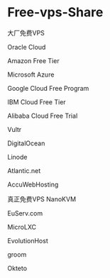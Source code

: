 # Free-vps-Share
大厂免费VPS

Oracle Cloud

Amazon Free Tier

Microsoft Azure

Google Cloud Free Program

IBM Cloud Free Tier

Alibaba Cloud Free Trial

Vultr

DigitalOcean

Linode

Atlantic.net

AccuWebHosting



真正免费VPS
NanoKVM

EuServ.com

MicroLXC

EvolutionHost

groom

Okteto
